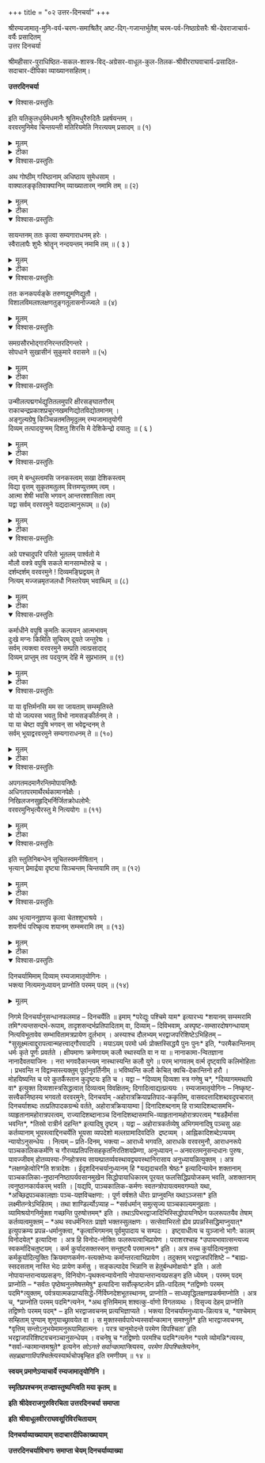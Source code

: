 +++
title = "०२ उत्तर-दिनचर्या"
+++

श्रीरम्यजामातृ-मुनि-वर्य-चरण-समाश्रितैर् अष्ट-दिग्-गजान्तर्भुतैश् चरम-पर्व-निष्ठाग्रेसरैः श्री-देवराजाचार्य-वर्यैः प्रसादितम्  
उत्तर दिनचर्या

श्रीमहीसार-पुराधिष्ठित-सकल-शास्त्र-विद्-अग्रेसर-वाधूल-कुल-तिलक-श्रीवीरराघवाचार्य-प्रसादित-  
सदाचार-दीपिका व्याख्यानसहितम्।

**उत्तरदिनचर्या**

<details open><summary>विश्वास-प्रस्तुतिः</summary>

इति यतिकुलधुर्यमेधमानैः श्रुतिमधुरैरुदितैः प्रहर्षयन्तम् ।  
वरवरमुनिमेव चिन्तयन्ती मतिरियमेति निरत्ययम् प्रसादम् ॥ (१)
</details>

<details><summary>मूलम्</summary>

इति यतिकुलधुर्यमेधमानैः श्रुतिमधुरैरुदितैः प्रहर्षयन्तम् ।  
वरवरमुनिमेव चिन्तयन्ती मतिरियमेति निरत्ययम् प्रसादम् ॥ (१)
</details>

<details><summary>टीका</summary>


**उत्तरदिनचर्या व्याख्या**

एवम् यतिराजविम्शतिरनूदिता ॥ अथ ताम् इतिशब्देन परामृश्य तया यतिराजम् प्रहर्षयतो वरवरमुनेश्चिन्तनेन सञ्जातम् स्वमतिप्रसादविशेष-मनुसन्धत्ते इतीति ॥ इति – उक्तप्रकारेण, एधमानैः – *भूयिष्ठाम् ते नम उक्तिमि*ति न्यायेन एकैकश एव श्लोकसहस्रायमाणैः, भूयिष्ठामिति

भूयिष्ठत्वम् हि नन्तव्यहृदयाभिप्रायेणेत्युक्तम् पूर्वैः । तद्वदत्र यतिराज-हृदयाभिप्रायेण विम्शतेरेधमानत्वम् विवक्षितम् । अर्थतो गम्भीरत्वा-दप्येधमानत्वम् युक्तम् । श्रुतिमधुरैः – श्रोतसुखकरैः, उदितैर्वचनैः,

यतिकुलधुर्यम् यतिकुलश्रेष्ठम्, यतिकुलस्य रक्षाभरनिर्वोढारम् वा प्रहर्षयन्तम् – प्रकर्षेण प्रीणयन्तम्, प्रशब्देन प्रीतेरनन्यार्थत्वमुच्यते । स्वयम्प्रयोजनस्य प्रकृष्टत्वम्, आत्मनेपद निर्देशविरहेण प्रहर्षस्य केवल\-परार्थत्वम् व्यज्यते। प्रहर्षयन्तमिति च प्रहर्षयिष्यामीति परमाचार्यसूक्तिम् स्मारयति । वरवरमुनिमेव चिन्तयन्ती एवकारेण च प्रहर्षणकर्मणो यतिराजस्य स्वातन्त्र्यतश्चिन्तनम् व्युदस्यते । इयम् मतिः – एतावन्तम् कालमप्राप्तविषयसम्बन्धात् कलुषिता मम बुद्धिः कर्त्री, निरत्ययम् – नित्यम्, प्रसादम् – प्रसन्नतामेति प्राप्नोति; इण्गतौ ।चिन्तय\- न्तीत्यत्र लक्षणहेत्वोरिति हेत्वर्थश्शत्रादेशः । चिन्तयन्ती मतिरिति त्वनुभयमानानुभववन्निर्देशः । वरवरमुनिमेव चिन्तयन्तीत्यनेन प्रसिद्धचिन्तयन्तीदीर्घचिन्तयन्तीभ्याम् विलक्षणेयम् काचिच्चिन्तयन्तीति स्फोर्यते । प्रहर्षयन्तम् चिन्तयन्ती प्रसादमेतीत्यत्र च तापार्तो जलशायिनमिति न्यायोऽनुसन्धेयः । श्रुतिमधुरैरुदितैरित्यत्र रुदितैरिति प्रतीत्या विरुद्धमतिकृद्दोष इति केचिदाहुः, तन्न । \*श्रुतिमधुरैः\* इति विसर्गस्मरणस्यैव झाटित्यात् । यद्वा, नात्र विरुद्धमतिकृद्दोषः, हा हन्त हन्तेत्यादिना दुःखातिशयस्य प्रस्तुतत्वात्परमार्तिप्रयुक्तरुदितस्य स्वरूपौ\-ज्वल्यहेतुत्वात्, \*किमर्थम् तव नेत्राभ्याम् वारि स्रवति शोकजम्\* इत्या\-दिन्यायेन शेषिप्रियत्वाच्च । \*न चैव देवी विरराम कूजितात्\* इति न्यायेन

श्रुतिमधुरत्वस्याप्युपपत्तश्च । सुखम् वा दुःखम् वा निबिडयतु यूनोस्सहृदये त्वमन्दानन्दात्मा पणिमति पूर्णो रस भरः\* इति न्यायेन चिन्तयन्ती निरत्ययम् प्रसादमेतीत्यस्याप्युपपत्तेश्च, \*क्रुध्येद्विषीदेत् द्वेवेष्येच्च\* इति भरद्वाजोक्तरीत्या विषादतत्कार्ययोरदोषत्वाच्च ॥ १ ॥
</details>

<details open><summary>विश्वास-प्रस्तुतिः</summary>

अथ गोष्ठीम् गरिष्ठानाम् अधिष्ठाय सुमेधसाम् ।  
वाक्यालङ्कृतिवाक्यानिम् व्याख्यातारम् नमामि तम् ॥ (२)
</details>

<details><summary>मूलम्</summary>

अथ गोष्ठीम् गरिष्ठानाम् अधिष्ठाय सुमेधसाम् ।  
वाक्यालङ्कृतिवाक्यानिम् व्याख्यातारम् नमामि तम् ॥ (२)
</details>

<details><summary>टीका</summary>

इत्थम् ग्रन्थनिर्माणकर्मणेत्युक्तस्वाध्यायविशेषमनुसन्धाय \*व्याख्या\-नैर्लेखनैर्वाऽपि\* \*व्याचक्षीत निबध्नीयात्\* इत्यादिविशेषशास्त्रसिद्ध\-व्याख्यानरूपस्वाध्यायविशेषमनुसन्धत्ते अथेति ॥ अथ ग्रन्थनिर्माणान\-न्तरम्, यतिराजविम्शत्या यतिराजप्रीणनानन्तरमित्यर्थः, गरिष्ठानाम् – गुरुतमानाम् प्रत्येकम् व्यासपदनिर्वोदृणाम्, सुमेधसाम् – समीचीन\- मेधायुक्तानाम्, \*मेधाऽऽशुग्रहणे\* इतिधातुपाठादाशुग्रहणम् मेधा, धीर्धारणावती मेधेत्यक्तेधारणावती धीर्वा मेधा, तन्त्रेणोभयी वा मेधाऽत्र विवक्षिता । \*नित्यमसिप्रजामेधयो\*रित्यसिच्प्रत्ययः । गोष्ठीम् – परिषदम्, अधिष्ठाय – अध्यास्य उपह्वरादिति शेषः । वाक्यालङ्कृतेः \-वचनभूषणस्य, रत्नप्रचुरम् भूषणम् रत्नभूषणमितिवत् वचनप्रचुर\-त्वादनुसन्धातॄणामौज्वल्यकरत्वाच्च वचनभूषणत्वम् । शब्दप्राचुर्यम् ह्यर्थप्राचुर्यगमकम् प्राचुर्यस्य स्वाश्रयम् प्रति विशेष्यत्वे स्वाश्रयसमा\- नाधिकरणतद्विजातीयाल्पत्वनिष्ठप्रतियोगित्वभाननियमादित्यतो वचनपदम् पूर्वाचार्यवचनपरम् । तथा च तद्विजातीयस्य स्ववचनस्याल्प-त्वमाप्त्यतिशयसम्पादकमित्यभिप्रायेण पूर्वाचार्यवचनप्रचुरत्वम्

पूर्वैर्व्याख्यातम् । अयम् न्यायो वाक्यालङ्कृतिपदेऽप्यनुसन्धेयः । वाक्यानि – अतिगम्भीरसन्दर्भम् श्रीमद्वचनभूषणमिति प्रसिद्धानि कारकक्रिया\-रूपाणि, \*विविच्यमानम् नाकाङ्क्षम् परानाकासशब्दकम् । कर्मप्रधानम् गुणवदेकार्थम् वाक्यमुच्यते\* इत्युक्तलक्षणलक्षितानि । व्याख्यातारम् पदच्छेदादिभिर्विवरणशीलम्, ताच्छीलिकस्तृन्प्रत्ययः। अतो न षष्ठी, न लोकति निषेधात् । अनेन श्रीवचनभूषणस्य \*परिचितमिवाथापि गहनम्\* इत्युक्तस्वभावविशेषो व्यञ्जितः । अत एव कालक्षेपश्चानेन सिद्ध्यतीत्युक्तम् भवति । तम् – वरवरमुनिम् नमामि । अथवा गरिष्ठानाम् गोष्ठीमधिष्ठाय वाक्यालङ्कृतिवाक्यानि सुमेधसाम् व्याख्यातारामत्यन्वयः । सुमेधसामित्यनेन च उपदेशपात्रतोपयुक्त\-महाबुद्धित्वम् विवक्षितम्; यथोक्तम् शाण्डिल्येन \*प्रियवाक्यं महाबुद्धिम्\* इति । अनेन – \*शिष्याणाम् शिक्षया वाऽपि स्वाध्यायार्थोऽयमुच्यते\* इति स्वाध्यायविशेषोऽनुष्ठित इत्युक्तम् भवति । अत्र च \*साङ्गाखिल\-द्रमिडसम्स्कृतरूपवेदसारार्थसङ्ग्रहमहारसवाक्यजातम्\* इति प्रसिद्धस्य श्रीवचनभूषणस्य व्याख्यानादिना सर्वोऽपि स्वाध्यायोऽनुष्ठितो भवति । यथोक्तम् भरद्वाजेन – \*पुराणान्यवगाहेत सेतिहासानि यत्र च । केशवस्य जगत्सर्गस्थितिभङ्गादि कीर्त्यते । स्तोत्राणि कल्पान् नामानि कथाश्च विविधा हरेः । सद्भिः प्रणिहिताम्श्चान्यान् प्रबन्धान् परिशीलयेत् ॥ मूलस्कन्धमयो वेदः पञ्चरात्रञ्च यत्परम् । अन्यच्च तत्परम् ग्राह्यम् शास्त्रम् नान्यादृशम् पुनः\* इति । \*दिवसस्याष्टधाभागो दक्षादिभिरुदाहृतः\* इत्युक्तप्रक्रियया तु \*वेदाभ्यासाद्दितीये तु\* इत्युक्त\-वेदाम्यासः, \*तत्त्वम् दिव्यप्रबन्धानामि\*त्यादिनोक्त: । \*इतिहासपुरा\-णादिपाठस्सप्तमषष्ठयोः\*, \*इतिहासपुराणाभ्यादि षष्ठदि सप्तममभ्यसेत्\* इत्युक्तमितिहासपुराणप्रवचनन्तु श्रीवचनभूषणव्याख्यानेनानुष्ठितमि\-त्युक्तम् भवति । \*वेदार्थनिर्णयस्स्मृतीतिहासपुराणै\*रिति खलु तत्रोपक्रमः । व्याख्यानप्रकारश्च काव्ये विशदमुक्तः – \*स तत्र निश्चलम् चेतश्चिरेण विनिवर्तयन् । रहस्यग्रन्थतत्त्वेषु रमयामास तत्प्रियान् ॥ वाक्यसङ्गतिवाक्यार्थतात्पर्याणि यथाश्रुतम् । व्याकुर्वन्नेष पूर्वेषाम् वर्तमानम् पदेपदे ॥ स्वमनीषिकया नैव कल्पयन् किञ्चदप्ययम् । गुप्तान् पूर्वैर्गुरुत्वेन  गूढानर्थानदीदृशत् ॥ श्रुतिस्मृतीतिहासेन श्रुत्यन्तैः पञ्चरात्रतः । देशिकानाम् निबन्धृणाम् दर्शयन्नेककण्ठताम् ॥ वाक्या\-लङ्कारवाक्यानि व्याचक्षाणो विचक्षणान् । सुधियस्स्वादयामास स्वस्वरूपम् सुदर्ग्रहम्\* इति ॥ २ ॥
</details>

<details open><summary>विश्वास-प्रस्तुतिः</summary>

सायन्तनम् ततः कृत्वा सम्यगाराधनम् हरेः ।  
स्वैरालापैः शुभैः श्रोतॄन् नन्दयन्तम् नमामि तम् ॥ ( ३ )
</details>

<details><summary>मूलम्</summary>

सायन्तनम् ततः कृत्वा सम्यगाराधनम् हरेः ।  
स्वैरालापैः शुभैः श्रोतॄन् नन्दयन्तम् नमामि तम् ॥ ( ३ )
</details>

<details><summary>टीका</summary>

ततः – बुद्धिस्थात्सान्ध्यविधिसाधनादनन्तरम् । उक्तञ्च काव्ये \*ततस्सान्ध्यम् विधिम् कृत्वा स्तुत्वा च मधुसूदनम्\* इति । तत इत्यस्य पूर्वपरामर्शित्वेऽपि गुणोपसम्हारन्यायेन काव्योक्तसान्ध्यविधि\-विधानमानेतव्यम् । सायन्तनम् – सायम्सन्ध्याभवम्, सायम्चिर\-मित्यादिना टुयप्रत्ययतुडागमावनादेशश्च । हरे: विरोधिनिरसनशीलस्य रङ्गनिधेः, अथवा \*ब्रह्माणम् शितिकण्ठञ्च यमम् वरुणमेव च । प्रसह्य हरते यस्मात्तस्माद्धरिरितीर्यते\* इत्युक्तरीत्या सर्वदेवतानियमनशीलस्य, अत्र रङ्गनिधिमिति सौलभ्यमुक्तम्, श्रीनिधिमिति सौन्दर्यमुक्तम्, हरिमिति परत्वमुक्तम् । तथा च परत्वसौन्दर्यसौलभ्यानाम् मेलन\-माश्रयणीयत्वप्रयोजकमित्युक्तम् भवति । आराधनम् – अर्चनम्, सम्यक्कृत्वा – परभक्त्या कृत्वा, शुभैर्मङ्गलकरै:, स्वैरालापैः – स्वैरमेव कृतैराभाषणैः श्रोतॄन्पूर्वोक्तान्सुमेधसः, नन्दयन्तम् सुखयन्तम् समृद्धा\-न्कुर्वन्तम् वा, तम् – वरवरमुनि, नमामि । टुनदि समृद्धाविति धातुपाठः । स्वैरालापप्रकारश्च शतकेषु सम्हितः – \*आम्नायेषु स्तुतिभिरमितै\-स्सेतिहासैः पुराणैर्दृश्यम् यत्नैर्यदिह विदुषाम् देशिकानाम् प्रसादात् । स्वैरालापैस्सुलभयसि तत्पञ्चमोपायतत्त्वम् दर्शम्दर्शम् वरवरमुने ! दैन्यमस्मद्विधानाम्\* इति । शोधयित्वा – आराध्य, आराधनम् कृत्वेति कालत्रयार्चनमुक्तम् । तदिदम् शाण्डिल्येनोक्तम् – \*आमुहूर्तात्तु वै ब्राह्मादन्यूनम् प्रहरात्सुधीः । स्नानार्चनजपस्तोत्रपाठैः कालम् विनोदयेत् ॥ भोगानुपाज्य यागार्थम्\* इत्यारभ्य, \*प्रसन्नो यागमारभेत् । अभिगम्य यथापूर्वमर्चयित्वा यथाविधि\* – इति, त्रिकालद्रव्ययोगेनेति च । तथा पराशरेणाप्युक्तम् \*त्रिकालमर्चयेद्देवम् प्रतिमासु विशेषतः\* इति । \*एवम् त्रिकालमर्चायाम् पूजयेद्विधिवच्चरुम्\* इति च, कालत्रयार्च\-नान्तेत्विति च । यतिधर्मसमुच्चये च – \*प्रातस्स्नानम् जपो मौनम् नित्यमेकान्तशीलता । नमस्कारोपवासौ च भक्तिर्विष्णौ तथा गुरौ ॥ आस्तिक्यम् ब्रह्मसम्स्पर्शः प्राणायामरतिस्तथा । त्रैकाल्यमर्चनम् विष्णोः परमम् मुक्तिसाधनम्\* इति । अत्रिश्च – \*त्रैकाल्यमर्चनम् विष्णोः\* इति । इदञ्चाराधनम् पाञ्चकाल्यस्थानाभिषिक्तम् । तदुक्तम् भरद्वाज\-परिशिष्टे \*प्राप्त्याभिगमनम् दृष्ट्योपादानम् नमसाऽर्चनम् । स्वाध्यायः कीर्तनाद्योगस्स्वार्पणादपि केवलम् ॥ एवम् विद्वानेकदाऽपि कुर्वन् स्यात्पाञ्चकालिकः । कृतम् भवति वा सर्वमिज्ययैव हि केवलम्\* इति । एवम् योगोऽपि त्रैकालिक, तदुक्तम् शाण्डिल्येन – \*वक्ष्यामि योगा\-दूर्ध्वम् यत्कर्तव्यम् स्नानपूर्वकम् । उच्चैस्स्वरेण योगान्ते स्तुत्वा स्तोत्रैरनन्यधीः\* इत्यादि । तथा \*अष्टाङ्गयोगप्रीतिञ्च कृत्वा ध्यानपरो वशी\* इति । \*यामिन्याम् योगकाले तु यत्कार्यम् योगिभिर्नरैः । वक्ष्यामि वस्समासेन श्रृणुध्वम् मुनिपुङ्गवाः\* इत्युपक्रम्य, \*कुर्याद्योग\-मतन्द्रितः\* इत्यादि च । यतिधर्मसमुच्चये च शङ्खः \*शून्ये गृहे नवगृहे गुहायाम् गिरिगह्वरे । यत्र वा रमते बुद्धिस्तत्रासीत प्रसन्नधीः ॥  योगशास्रोक्तमार्गेण कृतासमपरिग्रहः । योगम् युञ्जीत सततम् सन्ध्या\-स्वपि विशेषतः\* इति । अयम् च योगः पाञ्चकाल्यस्थानाभिषिक्तः, तदुक्तम् भरद्वाजपरिशिष्ट एव, \*सर्वयोगेन वा कृतम्\* इति । तदिदम् कालत्रयेऽपि योगानुष्ठानम् \*प्रकारान्प्रणिधाय च\*, \*ततश्चेतस्समाधाय\* \*कृत्वा चेतश्शभाश्रये\* इत्युक्तम् । किञ्च \*श्रीमन्यतीन्द्र तव दिव्य\-पदाब्जसेवाम्\* इत्युक्तस्वाचार्यार्चनमपि पाञ्चकाल्यकार्यकरम् । तदुक्तम् भरद्वाजपरिशिष्टे – \*पूजनेन गुरोर्वाऽपि सताम् वा परिषेवणात्\* इति । एवम् स्वाध्यायोऽपि त्रैकालिकः, तदुक्तम् शाण्डिल्येन – \*वासुदेवादि\-मूर्तीनाम् नाम्नाम् सङ्कीर्तनम् चरेत्\* इति । प्रातःकालिकम् प्रकृत्य\* – अतन्द्रितस्य स्वाध्याये योगयुक्तात्मनस्सदा । सद्भक्त्या स्विन्नदेहस्य नावश्यम् नामकीर्तनम्\* इति, \*वेदाभ्यासो द्वितीये तु\* इति, \*इतिहास\-पुराणाभ्याम् षष्ठम् सप्तममभ्यसेत्\* इति च स्थलान्तरेषुक्तम् । सोऽयम् त्रैकालिकस्वाध्यायोऽत्र \*ध्यात्वा रहस्यत्रितयम्\*, \*तत्त्वम् दिव्य\-प्रबन्धानाम्\*, \*वाक्यालङ्कृतिवाक्यानि व्याख्यातारम्\* इत्युक्तः । अयमपि पाञ्चकाल्यकार्यकर:, तदुक्तम् भरद्वाजपरिशिष्टे\*, \*स्वाध्याय\-नापि विदुषस्सर्वम् योगेन वा कृतम्\* इति ॥ ३ ॥
</details>

<details open><summary>विश्वास-प्रस्तुतिः</summary>

ततः कनकपर्यङ्के तरुणद्युमणिद्युतौ ।  
विशालविमलश्लक्षणतुङ्गतूलासनोज्ज्वले ॥ (४)
</details>

<details><summary>मूलम्</summary>

ततः कनकपर्यङ्के तरुणद्युमणिद्युतौ ।  
विशालविमलश्लक्षणतुङ्गतूलासनोज्ज्वले ॥ (४)
</details>

<details open><summary>विश्वास-प्रस्तुतिः</summary>

समग्रसौरभोद्गारनिरन्तरदिगन्तरे ।  
सोपधाने सुखासीनं सुकुमारे वरासने ॥ (५)
</details>

<details><summary>मूलम्</summary>

समग्रसौरभोद्गारनिरन्तरदिगन्तरे ।  
सोपधाने सुखासीनं सुकुमारे वरासने ॥ (५)
</details>

<details><summary>टीका</summary>

तत इति ॥ ततः – पञ्चमोपायतत्त्वाविष्कारपरस्वैरालापैः श्रोतृजनोज्जीवनानन्तरम्, तरुणद्यमणिद्युतौ – बालार्कप्रभे, विशालेन\-विस्तारवता, विमलेन – निर्दोषेण, श्लक्ष्णेन – मसृणेन, तुङ्गेन \-उच्छ्रितेन, तूलासनेन उज्वले – प्रकाशमाने, समग्रेण – सम्पूर्णेन, सौरभस्य – भगवत्प्रसादमाल्यादिसौगन्ध्यस्य, उद्गारेण – अतिशयित\-प्रवाहेन, निरन्तराणि – नीरन्ध्राणि दिगन्तराणि – दिङ्मध्यानि यस्य तथोक्ते, सोपधाने – पश्चात्कायवहनक्लेशपरिहारायोपा, श्रयभूतोपधान\-सहिते, कनकपर्यङ्के – हेममञ्चे, \*मञ्चपर्यङ्कपल्यङ्काः खट्व्या समाः\* इति हि कोशः । सुकुमारे – अतिमृदुले, वरासने – \*चेलाजिनकुशोत्तर\* इत्युक्तयोगयोग्यासने, सुखेनासीनम् । अस्य च चिन्तयामि तमित्युत्तरत्रान्वयः । अत्र सुखासीनमित्यनेन \*आसीन\-स्सम्भवात्\* इति सूत्रार्थोऽनुसम्हितः । समग्रसौरभेत्यादिना च – \*मनोऽनुकूले । \*ततो निवातके रम्ये यत्र वा रमते मनः\* इत्यादि\-स्मृतिवचनविषयकस्य \*यत्रैकाग्रता तत्राविशेषात्\* इति सूत्रार्थोऽनु\-सम्हितः । अत्र \*कनकपर्यङ्क\* इत्यस्य भृत्यैस्सज्जीकृत इत्यादिः । काव्ये समानप्रकरणे, \*ततस्सज्जीकृतम् भृत्यैश्शयनीयम् विभूषयन्\* इत्युक्तेः, \*भृत्यैस्स्निग्धैः प्रियहितपरैरञ्चिते भद्रपीठे तुङ्गम् तूलासन\-वरमलङ्कुर्वतस्सोपधानम्\* इति शतकोक्तेश्च । एवञ्च भक्ताभ्यर्थनया पर्यङ्काभ्यनुज्ञा न दुष्यति । तथा च भागवते पारमहम्स्यधर्ममधिकृत्य प्रह्लादम् प्रत्यजगरेणोक्तम् \*क्वचिच्छये धरोपस्थे तृणपर्णाश्म वेश्मसु । क्वचित्प्रासादपर्यङ्के कशिपो वा परेच्छया\* इति । एतेन – \*रात्र्य\-ध्वानञ्च यानञ्च स्त्रीकथाम् लौल्यमेव च । मञ्चकम् शुक्लवस्त्रञ्च यतीनाम् पतितानि षट्\* इत्यादिकम् लौल्यसमभिव्याहारात्स्वयम् रागतो गृहीतमञ्चनिषेधपरमिति स्फोरितम् । एतेन काव्याद्युक्तम् यानाभ्यनुज्ञानादिकमपि व्याख्यातम् । \*रथे वा श्वैश्चरेत्क्वाऽपि\* इतिभागवतोक्तेः । विशिष्यैव च पराशरसम्हितावचनान्यत्रानुसन्धेयानि । कनकपर्यङ्क इत्युक्तसौवर्णसम्बन्धोऽपि परप्रार्थनया, अतो न दुष्यति । यतो मेधातिथिस्सौवर्णपरिग्रहस्यैव दोषम् मन्यते न तूपयोगस्य । तथा च तेनोक्तम् – \*सौवर्णरौप्यकाम्स्येषु ताम्राब्जाश्ममयेषु च । भुञ्जन्भिक्षुर्नलिप्येत, दूष्यते तु परिग्रहात्\* इति । इञ्च वञ्चनम् न्यायसाम्यादन्यस्यापि सौवर्णस्योपयोगमनुमन्यते । अत एव \*दूष्यते तु परिग्रहात्\* इति वाक्यशेषस्स्वरसः ॥ ४-५ ॥
</details>

<details open><summary>विश्वास-प्रस्तुतिः</summary>

उन्मीलत्पद्मगर्भद्युतितलमुपरि क्षीरसङ्घातगौरम्  
राकाचन्द्रप्रकाशप्रचुरनखमणिद्योतविद्योतमानम् ।  
अङ्गुल्यग्रेषु किञ्चिन्नतमतिमृदुलम् रम्यजामातृयोगी  
दिव्यम् तत्पादयुग्मम् दिशतु शिरसि मे देशिकेन्द्रो दयालुः ॥ ( ६ )
</details>

<details><summary>मूलम्</summary>

उन्मीलत्पद्मगर्भद्युतितलमुपरि क्षीरसङ्घातगौरम्  
राकाचन्द्रप्रकाशप्रचुरनखमणिद्योतविद्योतमानम् ।  
अङ्गुल्यग्रेषु किञ्चिन्नतमतिमृदुलम् रम्यजामातृयोगी  
दिव्यम् तत्पादयुग्मम् दिशतु शिरसि मे देशिकेन्द्रो दयालुः ॥ ( ६ )

</details>

<details><summary>टीका</summary>

\*तन्नामगुणहर्षित\* इत्याद्युक्तभक्तजनप्रस्तुताम् स्वाचार्यस्तुति\-मनुभवति – उन्मीलदिति ॥ दयालुः – करुणाशीलः, देशिकेन्द्रः \-देशिकानामाचार्याणाम् इन्द्रश्श्रेष्ठः, इदि परमैश्वर्ये। आचार्यतोपयुक्तधर्म\- पुष्कल इत्यर्थः, अनेन च स्वानुवृत्तिप्रसन्नाचार्यात्कृपामात्रप्रसन्नाचार्यस्य अभ्यहितत्वम् व्यञ्जितम् । रम्यजामातृयोगी, उन्मीलतो – विकसतः, न तु विकसितस्यत्यर्थ: । पद्मगर्भस्येव वातातपाद्यनुपहताभ्यन्तरप्रदेश\-स्येव द्युतिः – कान्तिर्यस्य तत्तथोक्तम्, तथाविधम् तलम् यस्य तत्तथोक्तम् | पद्मद्युतित्वञ्च रक्तत्वम्, यथोक्तम् – शतके \*पद्मपत्राभि\-ताम्रमि\*ति । पादतलस्य रक्तत्वम् हि महापुरुषलक्षणम्, तदुक्तम्  \*नेत्रान्तनखपाण्यङ्घ्रितलैस्ताम्रैस्त्रिभिर्भगी\* इति । तथा – मुखनेत्रास्य\-निह्वोष्ठतालुस्तननखाः करौ । पादौ च दश पद्मानि पद्माकाराणि यस्य च\* इत्येतदपि पद्मगर्भद्युतीत्यत्रानुसन्धेयम् । उपरि क्षीरसङ्घातगौरम् – ऊर्ध्वमागे क्षीरराशिवद्धवलम् । अनेन दिव्यमङ्गलविग्रहस्य पाण्डुर\-वर्णत्वम् व्यञ्जितम् । अत्र च हेतुश्शेषाम्शत्वम्, यथा बलभद्रस्य, तदुक्तम् काव्ये \*मङ्गलं पन्नगेन्द्राय मर्त्यरूपाय मङ्गलम्\* इति । अत्र क्षीरसङ्घातेति सङ्घातदृष्टान्तम हिम्ना पादयोर्महत्त्वम् व्यज्यते । तदप्युक्तम् ब्रह्मणा \*शिरोललाटश्रवणे ग्रीवावक्षश्च दृक् तथा । उदरम् पाणिपादौ च पृष्ठम् दश बृहन्ति च\* इति । राकाचन्द्रप्रकाशेनपूर्णिमाचन्द्र \-सदृशशोभया, प्रचुराणाम् – भूयिष्ठानाम् नखमणीनाम् – रत्नवत्स्पृहणी\-यानाम् नखानाम्, द्योतेन – प्रकाशेन विद्योतमानम् – क्षीरार्णवमिव अनेकचन्द्रैविशेषतो दीप्यमानम् । अत्र चन्द्रः प्रकाशप्रचुरेति प्राचुर्यस्य स्वाश्रयम् प्रति विशेष्यस्य सति सम्भवे, प्रायशस्स्वाश्रयसमानाधिकरण\-स्वाश्रयविजातीयनिष्ठाल्पत्वप्रतियोगिकत्वभाननियमेन पद्मद्युतित्वमुप\-स्थितत्वाल्लभ्यते । चन्द्रवर्णानाम् पद्मद्युतित्वमग्रभागेष्वतिरक्ताग्रत्वम् नखानाम् लभ्यते । अत्र च वचनमुन्मीलत्पद्मगर्भेत्यत्र लिखितम् द्रष्टव्यम् । अङ्गुल्यग्रेषु किञ्चिन्नतम् – कुटिलाङ्गुलित्वमनेनोच्यते । तदुक्तम् हि \*पादावरालाङ्गुली\* इति । अतिमृदुलम् \-पूर्वोक्ताम्लान\-कुसुमादपि कोमलम्, दिव्यमप्राकृतम्, तद्विलक्षणम् पादयुग्मम्, मे शिरसि – अत्यन्ततृषितस्य मम मूर्धनि, दिशतु – ददातु, अवतम्सी\-करोत्वित्यर्थः । अत्र \*तत्पादौ गृह्य मूर्ध्नि स्वे निधाय विनयान्वितः\* इत्युक्तस्य पादधारणस्याचार्यकर्तृकनिधानपूर्वकत्वमत्यन्तपारतन्त्र्या-नुगुणम् प्रार्थयते ॥ ६ ॥

</details>

<details open><summary>विश्वास-प्रस्तुतिः</summary>

त्वम् मे बन्धुस्त्वमसि जनकस्त्वम् सखा देशिकस्त्वम्  
विद्या वृत्तम् सुकृतमतुलम् वित्तमप्युत्तमम् त्वम् ।  
आत्मा शेषी भवसि भगवन् आन्तरश्शासिता त्वम्  
यद्वा सर्वम् वरवरमुने यद्यदात्मानुरूपम् ॥ (७)
</details>

<details><summary>मूलम्</summary>

आत्मा शेषी भवसि भगवन् आन्तरश्शासिता त्वम्  
यद्वा सर्वम् वरवरमुने यद्यदात्मानुरूपम् ॥ (७)
</details>

<details><summary>टीका</summary>

त्वमिति ॥ वरवस्मुने ! त्वम् मे बन्धुरसि – बध्नातीति बन्धुः, अवर्जनीयबन्धवानसि, असीतिवर्तमानेन कादाचित्कबन्धुम्यो व्यावृत्तिः । बन्धवो ह्युपायोपेयभूतास्तथाभूतस्त्वमसीत्युच्यते । त्वम् जनकोऽसि – पिताऽसि, \*स हि विद्यातस्तऽ जनयति\* इति द्युक्तम् । अत्राप्यसीत्यनेन हिरण्यादिर्व्युदस्यते । त्वऽ सखाऽसि – मित्रमसि, मित्रमापदि जानीयादि\*ति ह्युक्तम् । भगवदनुभवादिषु वृत्तकीर्तनसाहाय्यादिकमत्रा\-भिप्रेतम् । अताप्यसीत्यनेन उपकारोपाधिकसखित्वविशेषो व्युदस्यते । देशिकोऽसि – अज्ञातज्ञापकत्वेन तदा तदोपकरोषि, \*न गुरोरपरस्तात\* इति ह्युक्तम् । त्वम् विद्याऽसि – पूर्वो क्तगुरूपदिष्टविद्याऽसि, ‘मातेव रक्षती’ त्याद्युक्तविद्याधर्मवानसि । त्वम् वृत्तमसि पूर्वोक्तविद्याफलभूत\-सद्वृत्तवद्धितभूतोऽसि । अतुलम् सुकृतमसि – पूर्वापराणाम् सर्वेषाम् निदानभूतपुण्यमसि । अतुलमित्यनेन अचेतनभूतम् क्षयिफलप्रदम् फलप्रदानेन च क्षयिष्णु प्रसिद्धसुकृतम् व्युदस्यते । त्वमुत्तमम् वित्तमसि – अस्तित्वज्ञानमात्रेण प्राणधारकम्, स्ववताम् सर्वोपसेव्यतापादकम् धनमसि । उत्तमशब्देन \*अर्थानामार्जने दुःखम्\* इत्युक्तम् प्रसिद्धधनम् व्युदस्यते । त्वमात्मा भवसि – पूर्वोक्तस्य सर्वस्याप्युपादातृतया प्रधानभूत आत्मा भवसि । शेषी भवसि आत्मनोऽप्युपादातृतया प्रधानतमोऽमि । भगवन् – ज्ञानशक्त्यादिगुणाश्रय, आन्तरश्शासितात्वम् भवसि – अन्तरे भव आन्तरस्तथाविधो यश्शासिता, नियन्ता सोऽसि । जनको देशिक इति बाह्यशासितृत्वमुक्तम्, अत्र त्वान्तरम् तदुच्यते । यद्वा – \*य आत्मानमन्तरो यमयती\*त्युक्तो भगवानान्तरश्शासिता, तस्यापि त्वम् शासितेत्यर्थः । अन्तरस्यायमान्तर इति विग्रहः, \*ज्ञानी त्वात्मे\*त्युक्तेः । यद्वा – किम् बहुना, यद्यदात्मानुरूपम् भवति – विरोधिनिवर्तनम् प्रथममध्यमचरमपर्वप्रभेदभिन्नप्राप्यसिद्धयेत्यादिकम्  यद्यदात्मस्वरूपयाथात्म्योचितम् भवति, तत्सर्वम् भवसि । उत्तरयच्छ\-ब्दस्य तच्छब्दप्रयोगोऽनपेक्षितः । यद्वेति पूर्वोक्ताक्षेपे वर्तते । अत्र च – \*आचार्यवद्दैवतवन्मातृवत्पितृवत्स्वयम् । सुहृद्वत्स्वामिवत्सन्तो द्रष्टव्या राजवत्तथा\* इत्यादिकम्, \*अविभज्यात्मनाऽऽचार्यम् वर्तेतास्मिन् यथाऽच्युते\* – इत्यादिकम्, \*ऐहिकामुष्मिकम् सर्वम्\* इत्यादिकञ्च द्रष्टव्यम् ॥ ७ ॥

</details>

<details open><summary>विश्वास-प्रस्तुतिः</summary>

अग्रे पश्चादुपरि परितो भूतलम् पार्श्वतो मे  
मौलौ वक्त्रे वपुषि सकले मानसाम्भोरुहे च ।  
दर्शम्दर्शम् वरवरमुने ! दिव्यमङ्घ्रिद्वयम् ते  
नित्यम् मज्जन्नमृतजलधौ निस्तरेयम् भवाब्धिम् ॥ (८)
</details>

<details><summary>मूलम्</summary>

दर्शम्दर्शम् वरवरमुने ! दिव्यमङ्घ्रिद्वयम् ते  
नित्यम् मज्जन्नमृतजलधौ निस्तरेयम् भवाब्धिम् ॥ (८)
</details>

<details><summary>टीका</summary>

अग्र इति ॥ वरवरमुने ! दिव्यम् – अद्भुतम्, ते – तव, अङ्घ्रिद्वयम् पादयुग्मम्, कर्म अग्रे पुरतः, पश्चात्पृष्ठतः, भूतलम् परितः – भूतलस्य समन्तात्, \*अभितः परित\* इत्यादिना परितश्शब्दयोगे द्वितीया । मे पार्श्वतः – पार्श्वयोः, सप्तम्यास्तसिः । मौलौ – शिरसि, वक्त्रे – मुखे, सकले वपुषि – अवयव कार्त्स्न्यवाच्ययम् सकलशब्दः, सर्वावयवा\-वच्छिन्ने शरीर इत्यर्थः । मानसाम्भोरुहे – हृदयपुण्डरीके, चकारेण चक्षुरादीन्द्रियम् समुच्चीयते । एतेषु स्थानेषु, पश्यन् – भावनाप्रकर्ष\-वशाद्विशदस्मृतिविषयम् कुर्वन् । एतच्च \*पश्यामि तामित इतः पुरतश्च पश्चात्\* इत्यादिना प्राकृतविषयेऽपि प्रसिद्धम् । अमृत\-जलधौ – मृतसञ्जीवनामृतसागरे, मज्जन् – अवगाहमानस्सन्, भवाब्धि निस्तरेयम् – अतिवर्तितुमाशासे, आशिषि लिङ । चित्रमिदमेकस्मिन् जलधौ मज्जनेनान्यजलधिनिस्तरणमिति, इदन्तु दिव्या‌ङ्घ्रिदर्शन\-महिमेति भावः । \*समर्थनीयस्यार्थस्य काव्यलिङ्गम् समर्थन\*मित्युक्त\- लक्षणलक्षितम् काव्यलिङ्गमलङ्कारः, सचामृतजलधाविति रूपकाति\-शयोक्त्या भवाब्धिमिति रूपकेण चानु प्राणित इत्यङ्गाङ्गिभावसङ्करः । अमृतजलधौ मज्जन्नित्यत्र च \*पादारविन्दयुगलम् शिरसिकृतम् ध्यात्वाऽमृतसागरान्तर्निमग्नसर्वावयवस्सुखमासीते\*त्यादिकमनुसन्धेयम् । प्राकृतेऽपि हि विषये, \*आनन्दसान्द्रममृतप्लवनादिवाभूत्\* इत्युक्तम्, \*आशम्सापरिकल्पितास्वपि भवत्यानन्दसान्द्रो लयः\* इति चोक्तम् । अत्र च – \*गुरुपादाम्बुजम् ध्यायेद्गुरोरन्यम् न भावयेत्\* इत्यादिकमनु-सन्धेयम् ॥ ८ ॥

</details>

<details open><summary>विश्वास-प्रस्तुतिः</summary>

कर्माधीने वपुषि कुमतिः कल्पयन् आत्मभावम्  
दुःखे मग्नः किमिति सुचिरम् दूयते जन्तुरेषः ।  
सर्वम् त्यक्त्वा वरवरमुने सम्प्रति त्वत्प्रसादाद्  
दिव्यम् प्राप्तुम् तव पदयुगम् देहि मे सुप्रभातम् ॥ (९)
</details>

<details><summary>मूलम्</summary>

सर्वम् त्यक्त्वा वरवरमुने सम्प्रति त्वत्प्रसादाद्  
दिव्यम् प्राप्तुम् तव पदयुगम् देहि मे सुप्रभातम् ॥ (९)
</details>

<details><summary>टीका</summary>

कर्मेति ॥ हे वरवरमुने ! एष जन्तुः कर्माधीने – कर्मोपाधिके, आगन्तुक इत्यर्थः । अनेन आरोग्याकारस्यासत्त्वमुक्तम् । वपुषि, आत्मभावमात्मत्वम् आत्मरूपम् पदार्थम् वा कल्पयन्नारोपयन्, द्वितीयपक्षे तादात्म्येनारोपयन्नित्यर्थः । अनेन विपरीतज्ञानमुक्तम् । कुमतिः – अन्यथाज्ञानवान्, अत एव दुःखे मग्नस्सन् किम् किमर्थंम् दूयते तप्यते, इति – अत्र मत्वेति शेषः । इति इति मत्वा, अस्य च देहीत्यत्रान्वयः । सर्वम् पुर्वोक्तमन्यथाज्ञानम् विपरीतज्ञानम् तन्मूलक\-दुःखमज्ञानम् तत्प्रयुक्तम् परितपनम् चेत्येतत्सर्वम् त्यक्त्वा विसृज्य, सम्प्रत्यद्यैव मे दिव्यम् तव पदयुगम् प्राप्तुम् सुप्रभातम् मे त्वत्प्रसादा\-द्देहि – पूर्वोक्तदुःखादित्यागपूर्वकमत्कर्तृकत्वत्पदयुगप्राप्तिफलकसादा कृपामात्रप्रसन्नत्वत्प्रसादैकहेतुकम् मत्सम्प्रदानकम् महाफलानुभव\-दिवसारम्भभूतसमीचीनप्रभातप्रदानम् कुरुष्वेत्यर्थः । भिन्नकत्रकादपि तुमु – नस्साधुत्वम् पूर्वमेव नियूढम् । यद्वा – एष जन्तुरित्यारभ्य दुःखे मग्नस्सन् किमिति दूयत इत्यन्वयः । स्वयमाचार्यदेशीयस्सन् स्वात्मानमेवान्यसमाधिना एष जन्तुरिति निर्दिशन्, किमिति दूयतेकुतो हेतो स्तप्यत इति स्वाचार्यम् प्रति निवेदयत इति सङ्गमनीयम् । यत एवम्, ततस्सर्वम् त्यक्त्वा – सर्वमपि दोषम् निग्रहानावहत्वेन सङ्कल्प्य, त्वत्प्रसादात् त्वदीयात्कालुष्यविरहानुग्रहाद्वा, दिव्यमप्राकृतम्, प्राप्तम् – स्वरूपानुरूपम्, अद्य प्राप्तमितितान्तपाठः । सुप्रभातम् \-\*सकृद्दिवा हैवास्य भवती\*त्युक्तमहादिवाप्रारम्भायमाणम् तव पदयुगम् मे – मदर्थ देहि, पूर्वमेष जन्तुरित्युक्तायेति शेषः मह्यमित्येव पर्य\-वसितम्, \*किन्तु त्वदने शरणागतानाम् पराभवो नाथ न तेऽनुरूपः\* इतिवदियम् शैलीति द्रष्टव्यम् । अत्र दिव्यम् तत्पादयुग्मम्, दिव्य\-मङ्घ्रियम्, दिव्यम् प्राप्तम् तव पदयुगम् इत्यादिना दिव्यत्वाभ्यासो गुरावमानुषत्वाभिसन्धिकृत इति बोध्यम्; गुरौ हि मानुषत्वप्रतिपत्तिः प्रतिषिद्धा, \*यो गुरौ मानुषम् भावमित्यादिना । भागवते चोक्तम्\*, यस्य साक्षाद्भगवति ज्ञानदीपप्रदे गुरौ । मर्त्यबुद्धिः श्रुतम् तस्य सर्वम् कुञ्जर\-शौचवत्\* इति ॥ ९ ॥

</details>

<details open><summary>विश्वास-प्रस्तुतिः</summary>

या या वृत्तिर्मनसि मम सा जायताम् सम्स्मृतिस्ते  
यो यो जल्पस्स भवतु विभो नामसङ्कीर्तनम् ते ।  
या या चेष्टा वपुषि भगवन् सा भवेद्वन्दनम् ते  
सर्वम् भूयाद्वरवरमुने सम्यगाराधनम् ते ॥ (१०)
</details>

<details><summary>मूलम्</summary>

या या चेष्टा वपुषि भगवन् सा भवेद्वन्दनम् ते  
सर्वम् भूयाद्वरवरमुने सम्यगाराधनम् ते ॥ (१०)
</details>

<details><summary>टीका</summary>

याया वृत्तिरिति ॥ हे वरवरमुने ! मम – कर्मपरवशस्य मे, मनसि – चञ्चलत्वादिधर्मभूयिष्ठतया प्रसिद्धचेतसि, या या वृत्तिर्जायताम्, स्वस्वसामग्र्यनुगुणम् यद्यज्ज्ञानम् जननार्हं, अर्हे लोट | सा \-स्वकारणवशादवर्जनीयोत्पत्तिकम् तज्ज्ञानम्, ते सम्स्मृतिर्जायताम् – स्मृतिसुखकरस्य तव समीचीनस्मृतिरूपा उत्पद्यताम् । अद्य, प्रार्थनायाम् लोट् । जायतामित्यत्र \*यद्यत्पापम् प्रतिजहि जगन्नाथ नम्रस्य तन्मे\* इत्यत्रेव द्विवचनाभाव इति द्रष्टव्यम् । विभो – स्वामिन्, मम यो यो जल्पो भवतु – स्वस्वकारणवशाद्यद्यदसङ्गतभाषणमुत्पत्त्यर्हम्, अर्हे लोट् । अत्र जल्प इति न व्यावर्तनम् किन्त्वर्थकथनम्, स जल्पस्ते नाम\-सङ्कीर्तनम् भवतु – कीर्तनीयस्य तव नाम्नाम् समीचीनतमोच्चारण\-रूपमुत्पद्यताम्, अद्य प्रार्थनायाम् लोट् । जल्प इत्यनुसारात्स इति पुल्लिङ्गम्, \*पर्यायेण तत्तल्लिङ्गमुपाददत इति कामचारः\* इत्युक्तेः भगवन् – परमपूज्य !, प्रार्थितार्थनिर्वहणौपयिकमाहात्म्यनिधे वा, मम वपुषि\- \*न हि कश्चित्क्षणमपि जातु तिष्ठत्यकर्मकृत्\* इति कुर्वद्रूपे मच्छरीरे, या या चेष्टा – स्वस्वकारणाधीना हिताहितप्राप्तिपरिहारार्थ\-स्पन्दरूपा, भवेत् – उत्पत्त्यर्हा, अर्हे लिङ्, सा ते वन्दनम् भवेत् – सा चेष्टा सर्वोत्कृष्टस्य तव प्रणामरूपा उत्पद्यताम्, प्रार्थनायाम् लिङ् । सर्व उक्तमनुक्तञ्च कर्तृ, ते सम्यगाराधनम् भूयात् – त्वद्विषयसमीचीन प्रीणनम् भूयात्, आशिषि लिङ् । आराधनम् हि स्मृतिकीर्तनप्रणामादि\-समवायः । अत्र च मम स्वैरचारस्त्वदाराधनवत्प्रीतिकरस्स्यादित्यर्थ इति व्याख्यानम्, सम्स्मृत्यादिशब्देषु लक्षणाप्रसङ्गात्, स्वाधिकार\-विरोधात्, सम्प्रदायविरोधाल्लोकक्षोभप्रसङ्गाच्चोपेक्ष्यम् । तत्स्मृत्यादि\-प्रार्थनकरणे त्वन्यस्मृतिविरहोऽपि पृथक्प्रार्थनीय इति गौरवमिति मत्वा चोत्पद्यमानसर्वविधव्यापारस्यापि प्राप्तविषयविषयकत्वावच्छिन्नोत्पत्ति\-प्रार्थन कृतमिति ध्येयम् । अत्र – \*दास्याभिमानोऽनुव्रज्या श्रवणम् कीर्तनम् स्मृतिः\* इतिवचनम्, आत्मनो ह्यतिनीचस्य योगिध्येय\-पदार्हताम् । कृपयैवोपकर्तारमाचार्यम् सम्स्मरेत्सदा ॥ यच्च कर्म तदर्थम् तद्विष्णोराराधनात्परम्\* इत्यादिकञ्च वचनमनुसन्धेयम् । यद्वा मम मनसि या या वृत्तिर्यद्यज्ज्ञानम् सा ते सम्स्मृतिर्जायताम्, तज्ज्ञानम् त्वत्स्मृतिरूपम् सदुत्पद्यतामित्यादिरर्थः । न तु जायतामित्यादेरावृत्तिरभिधानवैरूप्यञ्चाश्रयणीयम्; वाक्यत्वसम्पसये परमविवक्षितकालविशेषस्य भवतीत्यस्याध्याहारेऽपि न दोषः । एवम् यो जल्प इत्यादिष्वपि द्रष्टव्यम्, तात्पर्यार्थस्तु पूर्वयोजनायामिवानुसन्धेयः ॥ १० ॥

</details>

<details open><summary>विश्वास-प्रस्तुतिः</summary>

अपगतमदमानैरन्तिमोपायनिष्ठैः  
अधिगतपरमार्थैरर्थकामानपेक्षैः ।  
निखिलजनसुहृद्भिर्निर्जितक्रोधलोभै:  
वरवरमुनिभृत्यैरस्तु मे नित्ययोगः ॥ (११)
</details>

<details><summary>मूलम्</summary>

निखिलजनसुहृद्भिर्निर्जितक्रोधलोभै:  
वरवरमुनिभृत्यैरस्तु मे नित्ययोगः ॥ (११)
</details>

<details><summary>टीका</summary>

अपगतेति ॥ मे – एतावन्तम् कालमसद्भिर्निययोगवतो मम, अपगतौ मदस्स्मयः । मानो गर्वापरनामा उत्कृष्टजनावमानहेतुरहङ्कारश्च येषाम् तथोक्तैः, अन्तिमोपाये – तदीयाभिमानविषयत्वलक्षणचरमोपाये निष्ठा नितराम् स्थितिर्येषाम् तथोक्तः, इयम् हि निष्ठा मदमानापगम काष्ठादशाभाविनी, अधिगतः – अशेषतःप्राप्तः परमार्थस्स्वोत्कर्षावधि\-शून्यतदीयकैङ्कर्यरूपपुरुषार्थो यैस्तथोक्तैः, इदम् चान्तिमापायेत्युक्तोपाय\-निष्ठानुरूपोपेयकाष्ठा लाभकीर्तनम् । \*यत्र नान्यत्पश्यति\*, \*स्थितेऽर\-विन्दे\* इत्यादिन्यायमभिसन्धायाह – अर्थकामानपेक्षैरिति । उपायोपे\-यान्तरविमुखैरित्यर्थः । \*अहङ्कारार्थकामेषु\* इत्यत्रेव अर्थकामौ उपायो\-पेयान्तरात्मकौ ग्राह्यौ, यद्वा प्रसिद्धावेवार्थकामौ विवक्षितौ, निखिलजनेषु – अनुकूलप्रतिकूलमध्यस्थेषु प्राणिषु, सुह्यद्भिः – हतैषिभिः, अर्थ\-कामार्थम् लौकिकजनानपेक्षिणामपि \*सुहृदम् सर्वभूतानाम्\* इत्युक्त\-शेषिशैल्यनुरोधिनाम् तेषु हितैषित्वमुच्यते । तत्र चानुकूलविवक्षा दृष्टान्तार्था । निर्जितौ क्रोधो – मनःप्रज्वलनम्, लोभः – स्थितस्य  विनियोगनिरोधिकेच्छा च यैस्तथोक्तैः; अनेनावर्जनीयस्वभावभूत\-हितैषित्ववशाल्लौकिकोपसरणे तत्कृतेनानादरेण न कुद्ध्यन्ति, स्वीयम् च हितानुशासनम् तेभ्यो विनियोक्तुमिच्छन्तीत्युच्यते । वरवरमुनिभृत्यै\-र्वाधूलवरदनारायणप्रभृतिभिः, अन्तरङ्गनिरूपकत्वप्रकर्षविवक्षया च वरवरमुनिभृत्यत्वेन निर्देशः, नित्ययोगः – पादोपधानपादरेखादीना\-मिवानपायसम्श्लेषः, – अस्तु – भूयात् । अत्र च विशेषाद्विष्णुभक्तेषु डम्भम् लोभम् नृशम्सताम् । क्रोधमीर्ष्या मदम् मानम् साम्यम् च परिवर्जयेत् ॥ प्रपन्नैश्चान्यभजनाद्युक्तापायसमन्वितैः । वैष्णवो वर्जयेत्सङ्गम् प्रच्युतास्ते ह्यवैष्णवाः ॥ अभक्तमच्युतस्यापि नावमन्येत कञ्चन । हितम् वा बोधयेत्साधोर्दद्याद्वा किञ्चिदीप्सितम्\* इत्यादिकम्, \*विशिष्टपरमैकान्ती ज्ञानवैराग्यभक्तितः । तादृशैरेव कुर्वीत सहसङ्कथ\-नादिकम्\* इत्यादिकम्, \*गुरौ तत्प्रियवत्सल\* – इत्यादिकञ्च भरद्वाज\-वचनमनुसन्धेयम् ॥ अत्र च उन्मीलत्पद्मगर्भेत्यादिषु नित्ययोग इत्य\-न्तेषु षट्सु श्लोकेषु, स्वशिरसि स्वाचार्यकर्तृकतच्चरणप्रदानप्रार्थनम्, तस्मिन् सर्वविधबन्धुत्वाध्यवसायः, तस्य सर्वदेशसर्वदेहसर्वकरणेषु सर्वदा प्रतिभासप्रयोजकभावनाप्रकर्षपर्यन्तयुक्तध्यानसन्ततिप्रार्थनम्, तत्प्रसादा\-धीनसकलविरोधनिवृत्तिप्रार्थनम्, तद्विषयकसर्वविधकैङ्कर्यप्रार्थनम्, तद्वि\-वृद्धिहेतुतदीयनित्ययोगप्रार्थनम् च – इति षडर्था: प्रतिपादिताः । एते च \*मन्त्ररत्नम् प्रयच्छन्तम्\* इति प्रस्तुतमन्त्ररत्नतात्पर्यविषयीभूतार्था इति तदीयपदसङ्ख्याप्रत्यभिज्ञापकप्रकृतश्लोकसङ्ख्यया स्फोयते । तत्र पाद\-युग्मम् दिशत्वित्यनेन \*चरणौ शरणम् प्रपद्य\* इत्यस्यार्थस्स्फोरितः । \*प्रार्थनामतिर्हि शरणागतिः\* । त्वम्मेबन्धुरित्यादिना च नारायणशब्दार्थ उक्तः । माता पितेत्युपक्रम्य सर्वम्नारायण इति हि श्रूयते । अग्रेपश्चा-दित्यादिना च चतुर्थी लक्षिता, कैकयाक्षिप्तपरमभक्तिरुक्ता । कर्माधीन इत्यादिना च नमश्शब्दविवक्षिता विरोधिनिवृत्तिरुक्ता । या या वृत्ति-रित्यादिना च चतुर्थीलक्षितम् कैङ्कर्यमुक्तम् । अपगतमदेत्यादिना तु अतिनिषिद्धविशेषणविशिष्टस्य कैङ्कर्यप्रतिसम्बन्धित्व-तात्पर्यगर्भनारायणशब्दार्थो, नमश्शब्दार्थो वा स्फोरितः ।  लोडाद्यन्त-पदैश्च तत्राध्याहृत स्याम् – पदार्थ उक्त इत्यनुसन्धेयम् ॥ ११ ॥
</details>

<details open><summary>विश्वास-प्रस्तुतिः</summary>

इति स्तुतिनिबन्धेन सूचितस्वमनीषितान् ।  
भृत्यान् प्रेमार्द्रया दृष्ट्या सिञ्चन्तम् चिन्तयामि तम् ॥ (१२)
</details>

<details><summary>मूलम्</summary>

इति स्तुतिनिबन्धेन सूचितस्वमनीषितान् ।  
भृत्यान् प्रेमार्द्रया दृष्ट्या सिञ्चन्तम् चिन्तयामि तम् ॥ (१२)
</details>

<details><summary>टीका</summary>

एवमाचार्यविषयस्तुतिबन्धोऽनुभूतः, अथ तज्जनितप्रेमवन्तमाचार्यम् वरवरमुनिमनुभवति – इतीति ॥

इतिशब्दोऽयम् पूर्वषट्छलोक्यर्थपरामर्शी, न तु शब्दस्वरूपपरामर्शी । तत्र हि त्वम् मे बन्धुरित्यादयो यायावृत्तिरित्यादिश्लोकान्ताश्चत्वार\-श्श्लोकाः शतकेऽपि पठिताः । आद्यन्तयोरपि हि तत्तत्साहचर्यात् कर्त्र\-न्तरास्मृतेश्च देवराजगुरुकर्तृकत्वम् न्याय्यम् । यद्वा – शब्दस्वरूप\-परामर्शे वाऽयमितिशब्द:, स्तोतॄणाम् ग्रन्थसौष्ठवप्रीत्या देवराजगुरु\-प्रगीतश्लोकानामेव स्तुत्यर्थमुपादानसम्भवात् । स्तुतिनिबन्धेन \-श्लोक\-षट्कात्मना स्तुतिरूपप्रबन्धेन, सूचितानि स्वमनीषितानि – स्वगतानु\-सन्धानानि यैस्तथोक्तान् । स्वमनीषितशब्दोऽत्र स्वगतानुसन्धानवाची, तेन षट्छ्लोक्याम् परोक्षापरोक्षनिर्देशोपपत्तिः । सूचितस्वमनीषिता\-नित्यत्र च प्रत्येकम् वाक्यपरिसमाप्त्या सूचितस्वस्वमनीषितानिति लभ्यते, तेन षट्स्वपि श्लोकेषु अस्मच्छब्दस्यैकवचनान्ततोपपत्तिः । पादतद्रेखाभूतयोर्वरदनारायणरामानुजमुन्योः पादयुग्मप्रदानादि\-प्रार्थनानपेक्षया षण्णामेव च प्रकृतस्तुतौ अन्वय इति स्फोरणाय श्लोकानाम् षट्सङ्ख्याश्रयणमिति बोध्यम् । भृत्यान् – क्रयविक्रयार्हत्वम् स्वस्मिन् मन्यमानान्, प्रेमार्द्रया – स्नेहार्द्रया, एतेन तदनुसम्हितेषु बन्धुत्वादिषु सस्वित्वमेव बोधयन्तः परस्परम्\* इत्युक्तप्रयोजनविशेष\-प्रयोजकतया वरवरमुनेः स्वहृदयारूढमिति ध्वन्यते । दृष्ट्याकटाक्षेण, सिञ्चन्तम् – आर्द्रीकुर्वन्तम्, दूयते जन्तुरित्ये तदपेक्षया सिञ्चन्त\-मित्युक्तिः, परितप्तस्य हि सेकापेक्षा । तम् – वरवरमुनिम्, चिन्तयामि – स्मरामि तापार्तोजलशायिनमितिन्यायेन सिञ्चतश्चिन्तनम् हि ताप\-शान्तिहेतुरिति भावः । अत्र स्तोतॄषु प्रेमार्द्रदृष्टिसेकोक्त्या परकृतस्तोत्रा\-हितहर्षो व्युदस्तः । अनेन \*स्तूयमानो न हृष्येत्तु\* इत्यादिशास्त्रार्थो-ऽनुष्ठितो भवतीति सूचितम् ॥ १२ ॥
</details>

<details open><summary>विश्वास-प्रस्तुतिः</summary>

अथ भृत्याननुज्ञाप्य कृत्वा चेतश्शुभाश्रये ।  
शयनीयं परिष्कृत्य शयानम् सम्स्मरामि तम् ॥ (१३)
</details>

<details><summary>मूलम्</summary>

अथ भृत्याननुज्ञाप्य कृत्वा चेतश्शुभाश्रये ।  
शयनीयं परिष्कृत्य शयानम् सम्स्मरामि तम् ॥ (१३)
</details>

<details><summary>टीका</summary>

अथेति ॥ अथ – पूर्वोक्तदिशा रात्रौ यामद्वयातिवाहनानन्तरम्, तदुक्तम् काव्येसरसमनसस्सत्त्वान् सत्त्वोत्तरानभिनन्दयन् परिषदि परम् धन्यो निन्ये मुनिः प्रहरद्वयम्\* इति । भृत्यान् – पूर्वोक्तान्, अनुज्ञाप्य – णिजर्थस्त्वविवक्षितः, ज्ञा नियोगे, चुरादिषु पठितम् । अनुज्ञायेत्यर्थः, यद्वा शिष्येष्वपि प्रेमार्द्रयेति सूचितसखित्वाभिसन्धिनाऽनुज्ञाप्येति णिजन्तम् प्रयुक्तम् । ते ह्यनुजानन्ति, ताम्स्तथा कृत्वेत्यर्थः । अथवा – शुभाश्रये पूर्वोक्ते चेतः कृत्वा भत्याननुज्ञाप्येति योजनीयम् ।  शुभा\-श्रयभूतेन भगवता भत्याननुज्ञाप्येत्यर्थः, कृत्वा चेतश्शुभाश्रय इत्येतच्च पूर्वोत्तरान्वयि स्वस्थाने च तिष्ठति । तत्र पूर्वान्वयो दर्शितः, स्वस्थाने स्थितस्य च \*यामिन्याम् योगकाले तु\* इत्याद्युक्तयोगम् कृत्वेत्यर्थः । यामिन्याम् योगश्च शाण्डिल्येनोक्तः – \*ईदृशः परमात्माऽयम् प्रत्य\-गात्मा तथेदृशः । तत्सम्बन्धानुसन्धानमिति योगः प्रकीर्तितः ॥ योगो नामेन्द्रियैर्वश्यैबुद्धेर्ब्रह्मणि सम्स्थितिः\* इति। अत्र पुष्करेक्षणादिकम् शुभाश्रयविशेषणमुपसम्हार्य शुभाश्रये चेतः कृत्वा, शयनीयम्, परिष्कृत्य शयानम् तम् सम्स्मरामीत्युत्तरत्रान्वयः । शयनीयम् शयनम्, परिष्कृत्य – अलङ्कृत्य, आसनात्पर्यङ्काच्छयनीयमर्थान्तरम् । तथा च पूर्वोक्ता\-द्योगयोग्यासनादुत्थाय शयन प्राप्येत्यर्थः । \*ततस्सज्जीकृतम् भत्यैः शयनीयम् विभूषयन्\* इति च काव्ये । तथा च भृत्यप्रयाससाफल्य\-चिकीर्षयैव शयनीयाभ्युपगमो न तु तत्र तात्पर्यमित्ययमर्थो लभ्यते । शयनीयम् परिष्वज्येति केचित् पठन्ति, स तु पाठोऽर्थस्वारस्यविरहा\-त्काव्यगतसमानप्रकरणस्थनिर्देशवैघट्याच्चोपेक्ष्यः । शुभाश्रये चेतसः करणम्, शयानत्वञ्च समकाल एवेति लब्धम् । तथा च यतिधर्म\-समुच्चये शौनकः – \*शरणम् न कुर्यात्, न कारयेत्, कृतम् प्रविशेत्, अथ ब्रह्मोपासीत, तच्चित्त एवम् शयीत\* इति । सम्स्मरामि – अनु\-ज्ञाप्येति बहिर्गमनसुचितेन दर्शनानवसरेण स्मरणमेव प्राप्तकालमिति \*श्रीमान्सुखसुप्त\* इत्युक्तदिशा तात्कालिकशोभातिशयविशिष्टतया स्मरामीत्यर्थः ॥ १३ ॥
</details>

<details open><summary>विश्वास-प्रस्तुतिः</summary>

दिनचर्यामिमाम् दिव्याम् रम्यजामातृयोगिनः ।  
भक्त्या नित्यमनुध्यायन् प्राप्नोति परमम् पदम् ॥ (१४)
</details>

<details><summary>मूलम्</summary>

दिनचर्यामिमाम् दिव्याम् रम्यजामातृयोगिनः ।  
भक्त्या नित्यमनुध्यायन् प्राप्नोति परमम् पदम् ॥ (१४)
</details>

निगमे दिनचर्यानुसन्धानफलमाह – दिनचर्येति ॥ इमाम् \*परेद्युः पश्चिमे याम\* इत्यारभ्य \*शयानम् सम्स्मरामि तमि\*त्यन्तसन्दर्भ\-रूपाम्, तादृशसन्दर्भप्रतिपादिताम् वा, दिव्याम् – दिविभवाम्, अस्पृष्ट\-सम्सारदोषगन्धायाम् नित्यविभूतावेव सम्भावितामत्रप्रायेण दुर्लभाम् । अस्याश्च दौलभ्यम् भरद्वाजपरिशिष्टेऽभिहितम् – \*सुसूक्ष्मत्वाद्दुरापत्वान्महत्त्वाद्गौरवादपि । मयाऽयम् परमो धर्मः प्रोक्तस्सिद्धयै पुनः पुनः\* इति, \*परमैकान्तिनाम् धर्मः कृते पूर्णः प्रवर्तते । क्षीयमाणः क्रमेणायम् कलौ स्थास्यति वा न या ॥ नानाकामा\-न्वितज्ञाना नानादैवतयाजिनः । नरा भगवदैकान्त्यम् नास्थास्यन्ति कलौ युगे ॥ परम् भागवतम् वर्त्म दृष्ट्वापि कलिमोहिताः । प्रभवन्ति न विद्वाम्सस्त्यक्तुम् पूर्वानुवर्तिनीम् ॥ भविष्यन्ति कलौ केचित् क्वचि\-देकान्तिनो हरौ । मोहयिष्यन्ति च परे कुतर्कैस्तान कुदृष्टयः इति च । यद्वा – \*दिव्याम् दिव्यशा स्त्र गणेषु च\*, \*दिव्यागममथापि वा\* इत्युक्त दिव्यशास्त्रसिद्धत्वात् दिव्यत्वम् विवक्षितम्; दिगादित्वाद्यत्प्रत्ययः । रम्यजामातृयोगिनः – निष्कृष्ट\-सत्त्वैकनिष्ठस्य भगवतो वरवरमुनेः, दिनचर्याम् \-अहोरात्रक्रियाप्रतिपाद\-ककृतिम्, वासवदत्तादिशब्दवदुपचारात् दिनचर्याशब्दः तत्प्रतिपादकग्रन्थे वर्तते, अहोरात्रक्रियायाम्वा | दिनादिशब्दनाम् हि रात्र्यादिशब्दासमभि\-व्याहृतानामहोरात्रपरत्वम्, राज्यादिशब्दानाञ्च दिनादिशब्दासमाभि\-व्याहृतानामहोरात्रपरत्वम् \*षडहैर्मासा भवन्ति\*, \*तिस्रो रात्रीर्न दहन्ति\* इत्यादिषु दृष्टम् । यद्वा – अहोरात्रकर्तव्येषु अभिगमनादिषु पञ्चसु अहः कर्तव्यानाम् भूयस्त्वाद्दिनचर्येति भूयसा व्यपदेशो मल्लग्रामादिवदिति  द्रष्टव्यम् । आह्निकादिशब्देऽप्ययम् न्यायोऽनुसन्धेयः । नित्यम् – प्रति\-दिनम्, भक्त्या – आराध्ये भगवति, आराधके वरवरमुनौ, आराधनरूपे पाञ्चकालिककर्मणि च गौरव्यप्रतिपत्तिसहकृतनिरतिशयप्रेम्णा, अनुध्यायन् – अनवरतमनुसन्दधानः पुरुषः, यावज्जीवम् होतव्यस्या\-ग्निहोत्रस्य सायम्प्रातर्व्यवस्थावद्व्यवस्थानिरासाय अनुध्यायन्नित्युक्तम् । अत्र \*लक्षणहेत्वोरि\*ति शत्रादेशः । ईदृशदिनचर्यानुध्यानम् हि \*यद्यदाचरति श्रेष्ठः\* इत्यादिन्यायेन शक्तानाम् पाञ्चकालिका\-नुष्ठाननिष्ठापर्यवसानमुखेन सिद्धोपायाधिकारम् पूरयत् फलसिद्धिप्रयोजकम् भवति, अशक्तानाम् त्वनुष्ठानकार्यकरम् भवति । \[यद्यपि, पाञ्चकालिक\-कर्मणः स्वतन्त्रोपायत्वमवगम्यते यथा, \*अच्छिद्रपञ्चकालज्ञाः पञ्च\-यज्ञविचक्षणा: । पूर्ण वर्षशते धीराः प्राप्नुवन्ति यथाऽञ्जसा\* इति लक्ष्मीतन्त्रेऽभिहितम् । तथा शाण्डिर्ल्योऽप्याह – \*सर्वधर्मान् समुत्सृज्य पाञ्चकाल्यमनुव्रताः । व्यामिश्रयोगनिर्मुक्ता गच्छन्ति पुरुषोत्तमम्\* इति । तथाऽपिभरद्वाजादिभिस्सिद्धोपायनिष्ठेन फलरूपतयैव तेषाम् कर्तव्यत्वमुक्तम् – \*अथ स्वधर्मनिरतः प्राज्ञो भक्तस्सुलक्षणः । सत्सेवाभिरतो ह्येव प्रपन्नस्सिद्धिमाप्नुयात्\* इत्युपक्रम्य प्रपन्न\-धर्मानुक्त्वा, \*कृत्वाभिगमनम् पूर्वमुपादाय च सम्पदः ।  इष्ट्वाधीत्य च युञ्जानो भागै: कालम् विनोदयेत्\* इत्यादिना । अत्र हि विनोद\-नोक्तिः फलरूपत्वाभिप्रायेण । पराशरश्चाह \*उपायभावात्सन्त्यज्य स्वकर्मादिचतुष्टयम् । कर्म कुर्यादसक्तस्सन् सन्तुष्ट्यै परमात्मनः\* इति । अत्र तच्च कुर्यादित्यनुक्त्वा कर्मकुर्यादित्युक्तिः क्रियमाणकर्मण\-स्त्यक्तेभ्यः कर्मान्तरत्वाभिप्रायेण । तदुक्तम् भरद्वाजपरिशिष्टे – \*बाह्य\-स्सदसताम् नास्ति भेदः प्रायेण कर्मसु । सङ्कल्पादेव भिन्नानि स हेतुर्बन्धमोक्षयोः\* इति । अतो नोपायान्तरान्वयप्रसङ्गः, विनियोग\-पृथक्त्वन्यायेनापि नोपायान्तरान्वयप्रसङ्ग इति ध्येयम् । परमम् पदम् प्राप्नोति – \*सर्वतः पृष्ठेष्वनुत्तमेषत्तमेषु\* इत्यादिना सर्वोत्कृष्टत्वेन प्रति\-पादितम् \*तद्विष्णोः परमम् पदमि\*त्युक्तम्, पर्वत्रयात्मकप्राप्यसिद्धे\-र्निर्विघ्नदेशभूतस्थानम्, प्राप्नोति – साध्यवृद्धिलक्षणप्रकर्षमाप्नोति । अत्र च, \*प्राप्नोति परमम् पदमि\*त्यनेन, \*अथ वृत्तिमिमाम् शश्वत्कु\-र्वाणो विगतव्यथः । विसृज्य देहम् प्राप्नोति तद्विष्णोः परमम् पदम्\* – इति भरद्वाजवचनम् प्रत्यभिज्ञाप्यते । भक्त्या दिनचर्यामनुध्याय\-न्नित्यत्र च, \*यश्चेमाम् सम्हिताम् पुण्याम् शृणुयाच्छ्रावयेत वा । स मुक्तस्सर्वपापेभ्यस्सर्वान्कामान् समश्नुते\* इति भारद्वाजवचनम्, \*वृत्तिम् सन्तोऽनुभयेमामनुरूपामिहात्मनः । परत्र चानुमोदन्ते परमेण विपश्चिता’ इति भरद्वाजपरिशिष्टवचनञ्चानुसन्धेयम् । वचनेषु च \*तद्विष्णोः परमश्चि पदमि\*त्यनेन \*परमे व्योमन्नि\*त्यस्य, \*सर्वा\-न्कामान्समश्रुते\* इत्यनेन *सोऽनते सर्वान्कामानि*त्यस्य, *परमेण विपश्चिते*त्यनेन, *सहब्रह्मणाविपश्चिते*त्यस्यार्थचोपबृम्हित इति रमणीयम् ॥ १४ ॥

**स्वयम् प्रमाणेऽप्याचार्ये रम्यजामातृयोगिनि ।**

**स्मृतिप्रपश्चनम् तज्ज्ञास्तुष्यन्त्विति मया कृतम् ॥**

**इति** **श्रीदेवराजगुरुविरचिता उत्तरदिनचर्या** **समाप्ता**

**इति** **श्रीवाधूलवीरराघवसूरिविरचितायाम्**

**दिनचर्याव्याख्यायाम् सदाचारदीपिकाख्यायाम्**

**उत्तरदिनचर्याविभागः** **समाप्ता चेयम् दिनचर्याव्याख्या**

